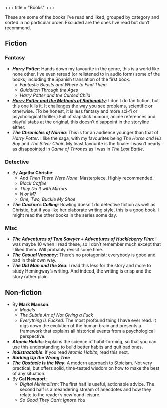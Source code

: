 +++
title = "Books"
+++

These are some of the books I’ve read and liked, grouped by category and sorted in no particular order. Excluded are the ones I’ve read but don’t recommend.

## Fiction

### Fantasy

- **_Harry Potter_**: Hands down my favourite in the genre, this is a world like none other. I’ve even reread (or relistened to in audio form) some of the books, including the Spanish translation of the first book.
  - _Fantastic Beasts and Where to Find Them_
  - _Quidditch Through the Ages_
  - _Harry Potter and the Cursed Child_
- [**_Harry Potter and the Methods of Rationality_**](http://www.hpmor.com/): I don’t do fan fiction, but this one kills it. It challenges the way you see problems, scientific or otherwise. (To be honest, it is less fantasy and more sci-fi or psychological thriller.) Full of slapstick humour, anime references and playful stabs at the original, this doesn’t disappoint in the storyline either.
- **_The Chronicles of Narnia_**: This is for an audience younger than that of _Harry Potter_. I like the saga, with my favourites being _The Horse and His Boy_ and _The Silver Chair_. My least favourite is the finale: I wasn’t nearly as disappointed in _Game of Thrones_ as I was in _The Last Battle_.

### Detective

- By **Agatha Christie**:
  - _And Then There Were None_: Masterpiece. Highly recommended.
  - _Black Coffee_
  - _They Do It with Mirrors_
  - _N or M?_
  - _One, Two, Buckle My Shoe_
- **_The Cuckoo’s Calling_**: Rowling doesn’t do detective fiction as well as Christie, but if you like her elaborate writing style, this is a good book. I might read the other books in the series some day.

### Misc

- **_The Adventures of Tom Sawyer_ + _Adventures of Huckleberry Finn_**: I was maybe 10 when I read these, so I don’t remember much except that I liked them. Will probably revisit some time.
- **_The Casual Vacancy_**: There’s no protagonist: everybody is good and bad in their own way.
- **_The Old Man and the Sea_**: I read this less for the story and more to study Hemingway’s writing. And indeed, the writing is crisp and the story rather plain.

## Non-fiction

- By **Mark Manson**:
  - _Models_
  - _The Subtle Art of Not Giving a Fuck_
  - _Everything Is Fucked_: The most profound thing I have ever read. It digs down the evolution of the human brain and presents a framework that explains all historical events from a psychological perspective.
- **_Atomic Habits_**: Explains the science of habit-forming, so that you can use this understanding to build better habits and quit bad ones.
- **_Indistractable_**: If you read _Atomic Habits_, read this next.
- **_Barking Up the Wrong Tree_**
- **_The Obstacle Is the Way_**: A modern approach to Stoicism. Not very practical, but offers solid, time-tested wisdom on how to make the best of any situation.
- By **Cal Newport**:
  - _Digital Minimalism_: The first half is useful, actionable advice. The second half is a meandering stream of anecdotes and how they relate to the reader’s newfound leisure.
  - _So Good They Can’t Ignore You_
